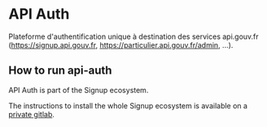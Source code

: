 # API Auth

Plateforme d'authentification unique à destination des services api.gouv.fr (https://signup.api.gouv.fr, https://particulier.api.gouv.fr/admin, ...).

## How to run api-auth

API Auth is part of the Signup ecosystem.

The instructions to install the whole Signup ecosystem is available on a [private gitlab](https://gitlab.incubateur.net/beta.gouv.fr/signup-ansible).
